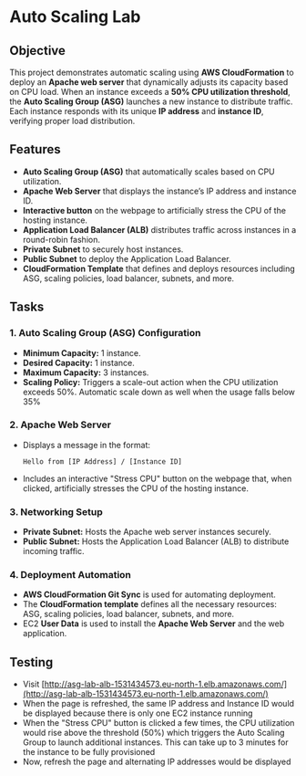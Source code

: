 # Auto Scaling Lab
## Objective

This project demonstrates automatic scaling using **AWS CloudFormation** to deploy an **Apache web server** that dynamically adjusts its capacity based on CPU load. When an instance exceeds a **50% CPU utilization threshold**, the **Auto Scaling Group (ASG)** launches a new instance to distribute traffic. Each instance responds with its unique **IP address** and **instance ID**, verifying proper load distribution.

## Features

- **Auto Scaling Group (ASG)** that automatically scales based on CPU utilization.
- **Apache Web Server** that displays the instance’s IP address and instance ID.
- **Interactive button** on the webpage to artificially stress the CPU of the hosting instance.
- **Application Load Balancer (ALB)** distributes traffic across instances in a round-robin fashion.
- **Private Subnet** to securely host instances.
- **Public Subnet** to deploy the Application Load Balancer.
- **CloudFormation Template** that defines and deploys resources including ASG, scaling policies, load balancer, subnets, and more.

## Tasks

### 1. **Auto Scaling Group (ASG) Configuration**

- **Minimum Capacity:** 1 instance.
- **Desired Capacity:** 1 instance.
- **Maximum Capacity:** 3 instances.
- **Scaling Policy:** Triggers a scale-out action when the CPU utilization exceeds 50%. Automatic scale down as well when the usage falls below 35%

### 2. **Apache Web Server**

- Displays a message in the format: 
  ```
  Hello from [IP Address] / [Instance ID]
  ```
- Includes an interactive "Stress CPU" button on the webpage that, when clicked, artificially stresses the CPU of the hosting instance.

### 3. **Networking Setup**

- **Private Subnet:** Hosts the Apache web server instances securely.
- **Public Subnet:** Hosts the Application Load Balancer (ALB) to distribute incoming traffic.

### 4. **Deployment Automation**

- **AWS CloudFormation Git Sync** is used for automating deployment.
- The **CloudFormation template** defines all the necessary resources: ASG, scaling policies, load balancer, subnets, and more.
- EC2 **User Data** is used to install the **Apache Web Server** and the web application.


## Testing

- Visit [http://asg-lab-alb-1531434573.eu-north-1.elb.amazonaws.com/](http://asg-lab-alb-1531434573.eu-north-1.elb.amazonaws.com/)
- When the page is refreshed, the same IP address and Instance ID would be displayed because there is only one EC2 instance running
- When the "Stress CPU" button is clicked a few times, the CPU utilization would rise above the threshold (50%) which triggers the Auto Scaling Group to launch additional instances. This can take up to 3 minutes for the instance to be fully provisioned
- Now, refresh the page and alternating IP addresses would be displayed
